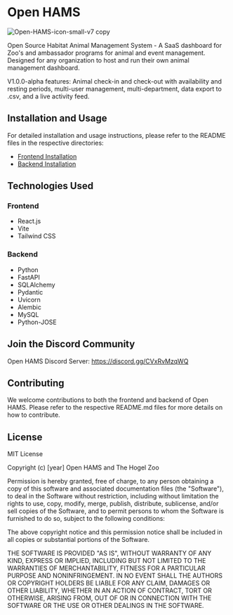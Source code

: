 # Open HAMS

![Open-HAMS-icon-small-v7 copy](https://github.com/tyball21/Open-HAMS/assets/3166051/da270242-215d-4298-8091-461177d07ce4)

Open Source Habitat Animal Management System - A SaaS dashboard for Zoo's and ambassador programs for animal and event management. Designed for any organization to host and run their own animal management dashboard. 

V1.0.0-alpha features: Animal check-in and check-out with availability and resting periods, multi-user management, multi-department, data export to .csv, and a live activity feed.

## Installation and Usage

For detailed installation and usage instructions, please refer to the README files in the respective directories:

- [Frontend Installation](./frontend/README.md)
- [Backend Installation](./backend/README.md)

## Technologies Used

### Frontend
- React.js
- Vite
- Tailwind CSS

### Backend
- Python
- FastAPI
- SQLAlchemy
- Pydantic
- Uvicorn
- Alembic
- MySQL
- Python-JOSE


## Join the Discord Community
Open HAMS Discord Server: https://discord.gg/CVxRvMzqWQ 

## Contributing

We welcome contributions to both the frontend and backend of Open HAMS. Please refer to the respective README.md files for more details on how to contribute.


## License

MIT License

Copyright (c) [year] Open HAMS and The Hogel Zoo

Permission is hereby granted, free of charge, to any person obtaining a copy
of this software and associated documentation files (the "Software"), to deal
in the Software without restriction, including without limitation the rights
to use, copy, modify, merge, publish, distribute, sublicense, and/or sell
copies of the Software, and to permit persons to whom the Software is
furnished to do so, subject to the following conditions:

The above copyright notice and this permission notice shall be included in all
copies or substantial portions of the Software.

THE SOFTWARE IS PROVIDED "AS IS", WITHOUT WARRANTY OF ANY KIND, EXPRESS OR
IMPLIED, INCLUDING BUT NOT LIMITED TO THE WARRANTIES OF MERCHANTABILITY,
FITNESS FOR A PARTICULAR PURPOSE AND NONINFRINGEMENT. IN NO EVENT SHALL THE
AUTHORS OR COPYRIGHT HOLDERS BE LIABLE FOR ANY CLAIM, DAMAGES OR OTHER
LIABILITY, WHETHER IN AN ACTION OF CONTRACT, TORT OR OTHERWISE, ARISING FROM,
OUT OF OR IN CONNECTION WITH THE SOFTWARE OR THE USE OR OTHER DEALINGS IN THE
SOFTWARE.

